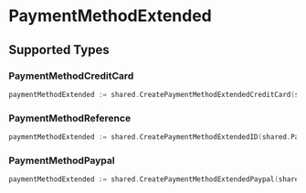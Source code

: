 # PaymentMethodExtended


## Supported Types

### PaymentMethodCreditCard

```go
paymentMethodExtended := shared.CreatePaymentMethodExtendedCreditCard(shared.PaymentMethodCreditCard{/* values here */})
```

### PaymentMethodReference

```go
paymentMethodExtended := shared.CreatePaymentMethodExtendedID(shared.PaymentMethodReference{/* values here */})
```

### PaymentMethodPaypal

```go
paymentMethodExtended := shared.CreatePaymentMethodExtendedPaypal(shared.PaymentMethodPaypal{/* values here */})
```

